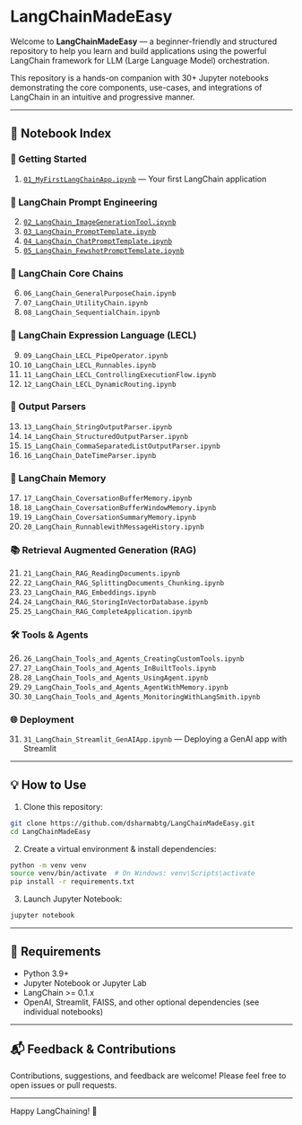 
# LangChainMadeEasy

Welcome to **LangChainMadeEasy** — a beginner-friendly and structured repository to help you learn and build applications using the powerful LangChain framework for LLM (Large Language Model) orchestration.

This repository is a hands-on companion with 30+ Jupyter notebooks demonstrating the core components, use-cases, and integrations of LangChain in an intuitive and progressive manner.

---

## 📘 Notebook Index

### 🌱 Getting Started
1. <a href="https://github.com/dsharmabtg/LangChainMadeEasy/blob/master/01_MyFirstLangChainApp.ipynb">`01_MyFirstLangChainApp.ipynb`</a> — Your first LangChain application

### 🎨 LangChain Prompt Engineering
2. <a href="https://github.com/dsharmabtg/LangChainMadeEasy/blob/master/02_LangChain_ImageGenerationTool.ipynb">`02_LangChain_ImageGenerationTool.ipynb`</a>
3. <a href="https://github.com/dsharmabtg/LangChainMadeEasy/blob/master/03_LangChain_PromptTemplate.ipynb">`03_LangChain_PromptTemplate.ipynb`</a>
4. <a href="">`04_LangChain_ChatPromptTemplate.ipynb`</a>
5. <a href="">`05_LangChain_FewshotPromptTemplate.ipynb`</a>

### 🔗 LangChain Core Chains
6. `06_LangChain_GeneralPurposeChain.ipynb`
7. `07_LangChain_UtilityChain.ipynb`
8. `08_LangChain_SequentialChain.ipynb`

### 🧩 LangChain Expression Language (LECL)
9. `09_LangChain_LECL_PipeOperator.ipynb`
10. `10_LangChain_LECL_Runnables.ipynb`
11. `11_LangChain_LECL_ControllingExecutionFlow.ipynb`
12. `12_LangChain_LECL_DynamicRouting.ipynb`

### 🧾 Output Parsers
13. `13_LangChain_StringOutputParser.ipynb`
14. `14_LangChain_StructuredOutputParser.ipynb`
15. `15_LangChain_CommaSeparatedListOutputParser.ipynb`
16. `16_LangChain_DateTimeParser.ipynb`

### 🧠 LangChain Memory
17. `17_LangChain_CoversationBufferMemory.ipynb`
18. `18_LangChain_CoversationBufferWindowMemory.ipynb`
19. `19_LangChain_CoversationSummaryMemory.ipynb`
20. `20_LangChain_RunnablewithMessageHistory.ipynb`

### 📚 Retrieval Augmented Generation (RAG)
21. `21_LangChain_RAG_ReadingDocuments.ipynb`
22. `22_LangChain_RAG_SplittingDocuments_Chunking.ipynb`
23. `23_LangChain_RAG_Embeddings.ipynb`
24. `24_LangChain_RAG_StoringInVectorDatabase.ipynb`
25. `25_LangChain_RAG_CompleteApplication.ipynb`

### 🛠️ Tools & Agents
26. `26_LangChain_Tools_and_Agents_CreatingCustomTools.ipynb`
27. `27_LangChain_Tools_and_Agents_InBuiltTools.ipynb`
28. `28_LangChain_Tools_and_Agents_UsingAgent.ipynb`
29. `29_LangChain_Tools_and_Agents_AgentWithMemory.ipynb`
30. `30_LangChain_Tools_and_Agents_MonitoringWithLangSmith.ipynb`

### 🌐 Deployment
31. `31_LangChain_Streamlit_GenAIApp.ipynb` — Deploying a GenAI app with Streamlit

---

## 💡 How to Use

1. Clone this repository:
```bash
git clone https://github.com/dsharmabtg/LangChainMadeEasy.git
cd LangChainMadeEasy
```

2. Create a virtual environment & install dependencies:
```bash
python -m venv venv
source venv/bin/activate  # On Windows: venv\Scripts\activate
pip install -r requirements.txt
```

3. Launch Jupyter Notebook:
```bash
jupyter notebook
```

---

## 📌 Requirements

- Python 3.9+
- Jupyter Notebook or Jupyter Lab
- LangChain >= 0.1.x
- OpenAI, Streamlit, FAISS, and other optional dependencies (see individual notebooks)

---

## 📬 Feedback & Contributions

Contributions, suggestions, and feedback are welcome! Please feel free to open issues or pull requests.

---

Happy LangChaining! 🚀
